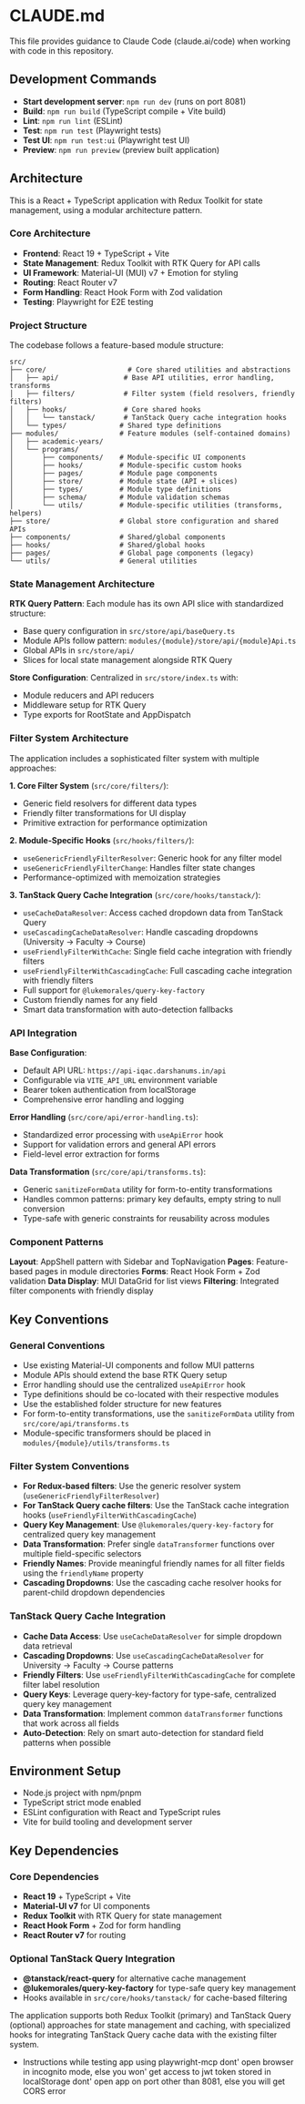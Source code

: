 # CLAUDE.md

This file provides guidance to Claude Code (claude.ai/code) when working with code in this repository.

## Development Commands

- **Start development server**: `npm run dev` (runs on port 8081)
- **Build**: `npm run build` (TypeScript compile + Vite build)
- **Lint**: `npm run lint` (ESLint)
- **Test**: `npm run test` (Playwright tests)
- **Test UI**: `npm run test:ui` (Playwright test UI)
- **Preview**: `npm run preview` (preview built application)

## Architecture

This is a React + TypeScript application with Redux Toolkit for state management, using a modular architecture pattern.

### Core Architecture

- **Frontend**: React 19 + TypeScript + Vite
- **State Management**: Redux Toolkit with RTK Query for API calls
- **UI Framework**: Material-UI (MUI) v7 + Emotion for styling
- **Routing**: React Router v7
- **Form Handling**: React Hook Form with Zod validation
- **Testing**: Playwright for E2E testing

### Project Structure

The codebase follows a feature-based module structure:

```
src/
├── core/                    # Core shared utilities and abstractions
│   ├── api/                # Base API utilities, error handling, transforms
│   ├── filters/            # Filter system (field resolvers, friendly filters)
│   ├── hooks/              # Core shared hooks
│   │   └── tanstack/       # TanStack Query cache integration hooks
│   └── types/             # Shared type definitions
├── modules/               # Feature modules (self-contained domains)
│   ├── academic-years/
│   └── programs/
│       ├── components/    # Module-specific UI components
│       ├── hooks/         # Module-specific custom hooks
│       ├── pages/         # Module page components
│       ├── store/         # Module state (API + slices)
│       ├── types/         # Module type definitions
│       ├── schema/        # Module validation schemas
│       └── utils/         # Module-specific utilities (transforms, helpers)
├── store/                 # Global store configuration and shared APIs
├── components/            # Shared/global components
├── hooks/                 # Shared/global hooks
├── pages/                 # Global page components (legacy)
└── utils/                 # General utilities
```

### State Management Architecture

**RTK Query Pattern**: Each module has its own API slice with standardized structure:
- Base query configuration in `src/store/api/baseQuery.ts`
- Module APIs follow pattern: `modules/{module}/store/api/{module}Api.ts`
- Global APIs in `src/store/api/`
- Slices for local state management alongside RTK Query

**Store Configuration**: Centralized in `src/store/index.ts` with:
- Module reducers and API reducers
- Middleware setup for RTK Query
- Type exports for RootState and AppDispatch

### Filter System Architecture

The application includes a sophisticated filter system with multiple approaches:

**1. Core Filter System** (`src/core/filters/`):
- Generic field resolvers for different data types
- Friendly filter transformations for UI display
- Primitive extraction for performance optimization

**2. Module-Specific Hooks** (`src/hooks/filters/`):
- `useGenericFriendlyFilterResolver`: Generic hook for any filter model
- `useGenericFriendlyFilterChange`: Handles filter state changes
- Performance-optimized with memoization strategies

**3. TanStack Query Cache Integration** (`src/core/hooks/tanstack/`):
- `useCacheDataResolver`: Access cached dropdown data from TanStack Query
- `useCascadingCacheDataResolver`: Handle cascading dropdowns (University → Faculty → Course)
- `useFriendlyFilterWithCache`: Single field cache integration with friendly filters
- `useFriendlyFilterWithCascadingCache`: Full cascading cache integration with friendly filters
- Full support for `@lukemorales/query-key-factory`
- Custom friendly names for any field
- Smart data transformation with auto-detection fallbacks

### API Integration

**Base Configuration**:
- Default API URL: `https://api-iqac.darshanums.in/api`
- Configurable via `VITE_API_URL` environment variable
- Bearer token authentication from localStorage
- Comprehensive error handling and logging

**Error Handling** (`src/core/api/error-handling.ts`):
- Standardized error processing with `useApiError` hook
- Support for validation errors and general API errors
- Field-level error extraction for forms

**Data Transformation** (`src/core/api/transforms.ts`):
- Generic `sanitizeFormData` utility for form-to-entity transformations
- Handles common patterns: primary key defaults, empty string to null conversion
- Type-safe with generic constraints for reusability across modules

### Component Patterns

**Layout**: AppShell pattern with Sidebar and TopNavigation
**Pages**: Feature-based pages in module directories
**Forms**: React Hook Form + Zod validation
**Data Display**: MUI DataGrid for list views
**Filtering**: Integrated filter components with friendly display

## Key Conventions

### General Conventions
- Use existing Material-UI components and follow MUI patterns
- Module APIs should extend the base RTK Query setup
- Error handling should use the centralized `useApiError` hook
- Type definitions should be co-located with their respective modules
- Use the established folder structure for new features
- For form-to-entity transformations, use the `sanitizeFormData` utility from `src/core/api/transforms.ts`
- Module-specific transformers should be placed in `modules/{module}/utils/transforms.ts`

### Filter System Conventions
- **For Redux-based filters**: Use the generic resolver system (`useGenericFriendlyFilterResolver`)
- **For TanStack Query cache filters**: Use the TanStack cache integration hooks (`useFriendlyFilterWithCascadingCache`)
- **Query Key Management**: Use `@lukemorales/query-key-factory` for centralized query key management
- **Data Transformation**: Prefer single `dataTransformer` functions over multiple field-specific selectors
- **Friendly Names**: Provide meaningful friendly names for all filter fields using the `friendlyName` property
- **Cascading Dropdowns**: Use the cascading cache resolver hooks for parent-child dropdown dependencies

### TanStack Query Cache Integration
- **Cache Data Access**: Use `useCacheDataResolver` for simple dropdown data retrieval
- **Cascading Dropdowns**: Use `useCascadingCacheDataResolver` for University → Faculty → Course patterns
- **Friendly Filters**: Use `useFriendlyFilterWithCascadingCache` for complete filter label resolution
- **Query Keys**: Leverage query-key-factory for type-safe, centralized query key management
- **Data Transformation**: Implement common `dataTransformer` functions that work across all fields
- **Auto-Detection**: Rely on smart auto-detection for standard field patterns when possible

## Environment Setup

- Node.js project with npm/pnpm
- TypeScript strict mode enabled
- ESLint configuration with React and TypeScript rules
- Vite for build tooling and development server

## Key Dependencies

### Core Dependencies
- **React 19** + TypeScript + Vite
- **Material-UI v7** for UI components
- **Redux Toolkit** with RTK Query for state management
- **React Hook Form** + Zod for form handling
- **React Router v7** for routing

### Optional TanStack Query Integration
- **@tanstack/react-query** for alternative cache management
- **@lukemorales/query-key-factory** for type-safe query key management
- Hooks available in `src/core/hooks/tanstack/` for cache-based filtering

The application supports both Redux Toolkit (primary) and TanStack Query (optional) approaches for state management and caching, with specialized hooks for integrating TanStack Query cache data with the existing filter system.
- Instructions while testing app using playwright-mcp
dont' open browser in incognito mode, else you won' get access to jwt token stored in localStorage
dont' open app on port other than 8081, else you will get CORS error